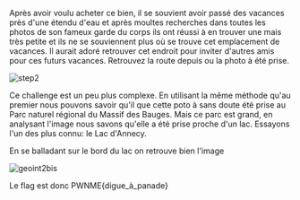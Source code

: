 Après avoir voulu acheter ce bien, il se souvient avoir passé des vacances près d'une étendu d'eau et après moultes recherches dans toutes les photos de son fameux garde du corps ils ont réussi à en trouver une mais très petite et ils ne se souviennent plus où se trouve cet emplacement de vacances. Il aurait adoré retrouver cet endroit pour inviter d'autres amis pour ces futurs vacances. Retrouvez la route depuis ou la photo à été prise.

![step2](https://user-images.githubusercontent.com/77735908/177057805-fba4f4b8-2032-4ecd-80d9-7fe42caa29fc.png)

Ce challenge est un peu plus complexe. En utilisant la même méthode qu'au premier nous pouvons savoir qu'il que cette poto à sans doute été prise au Parc naturel régional du Massif des Bauges.
Mais ce parc est grand, en analysant l'image nous savons qu'elle a été prise proche d'un lac. Essayons l'un des plus connu: le Lac d'Annecy.

En se balladant sur le bord du lac on retrouve bien l'image

![geoint2bis](https://user-images.githubusercontent.com/77735908/177057908-feefac5e-6bd8-4a5e-939a-9707338478d4.PNG)

Le flag est donc PWNME{digue_à_panade}
